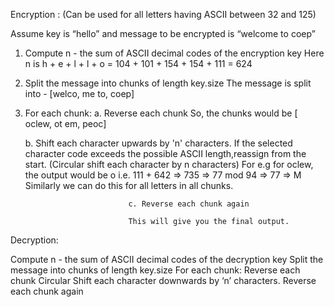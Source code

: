 Encryption : 
(Can be used for all letters having ASCII between 32 and 125)

Assume key is “hello” and message to be encrypted is “welcome to coep”

1. Compute n - the sum of ASCII decimal codes of the encryption key
Here n is 
h + e + l + l + o = 104 + 101 + 154 + 154 + 111 = 624

2. Split the message into chunks of length key.size
The message is split into - [welco, me to, coep]

3. For each chunk:
  a. Reverse each chunk
  So, the chunks would be [ oclew, ot em, peoc]

    b. Shift each character upwards by 'n' characters. If the selected character code exceeds the possible ASCII length,reassign from the start.
        (Circular shift each character by n characters)
                For e.g for oclew, the output would be
                            o i.e. 111 + 642 => 735 => 77 mod 94 => 77 => M
                            Similarly we can do this for all letters in all chunks. 

                              c. Reverse each chunk again

                              This will give you the final output.








Decryption: 

Compute n - the sum of ASCII decimal codes of the decryption key
Split the message into chunks of length key.size
For each chunk:
Reverse each chunk
Circular Shift each character downwards by ‘n’ characters.
Reverse each chunk again
    



